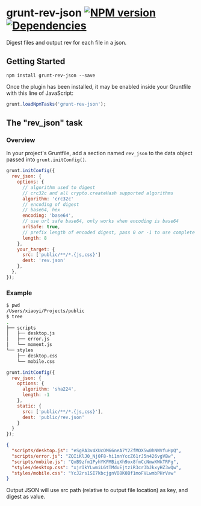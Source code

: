 # grunt-rev-json [![NPM version](https://badge.fury.io/js/grunt-rev-json.png)](http://badge.fury.io/js/grunt-rev-json) [![Dependencies](https://david-dm.org/ashi009/grunt-rev-json.png)](https://david-dm.org/ashi009/grunt-rev-json)

Digest files and output rev for each file in a json.

## Getting Started

```shell
npm install grunt-rev-json --save
```

Once the plugin has been installed, it may be enabled inside your Gruntfile with this line of JavaScript:

```js
grunt.loadNpmTasks('grunt-rev-json');
```

## The "rev_json" task

### Overview
In your project's Gruntfile, add a section named `rev_json` to the data object passed into `grunt.initConfig()`.

```js
grunt.initConfig({
  rev_json: {
    options: {
      // algorithm used to digest
      // crc32c and all crypto.createHash supported algorithms
      algorithm: 'crc32c'
      // encoding of digest
      // base64, hex
      encoding: 'base64',
      // use url safe base64, only works when encoding is base64
      urlSafe: true,
      // prefix length of encoded digest, pass 0 or -1 to use complete digest
      length: 8
    },
    your_target: {
      src: ['public/**/*.{js,css}']
      dest: 'rev.json'
    },
  },
});
```

### Example

```sh
$ pwd
/Users/xiaoyi/Projects/public
$ tree
.
├── scripts
│   ├── desktop.js
│   ├── error.js
│   └── moment.js
└── styles
    ├── desktop.css
    └── mobile.css
```

```js
grunt.initConfig({
  rev_json: {
    options: {
      algorithm: 'sha224',
      length: -1
    },
    static: {
      src: ['public/**/*.{js,css}'],
      dest: 'public/rev.json'
    }
  }
});
```

```json
{
  "scripts/desktop.js": "eSgRA3v4XUcOM66neA7Y2ZfMOX5w0hNWVfuHpQ",
  "scripts/error.js": "ZQIiKlJ0_Nj0F8-hi1mnYccZ61rJ5n426vgVBw",
  "scripts/mobile.js": "QxB9zfm1PyhYKFMBiqXh9ox8fmCcNmwXWkTRFg",
  "styles/desktop.css": "xjrIkYLwmiL6tTMduEjtziR3cr3bJkxyHZ3wQw",
  "styles/mobile.css": "YcJ2rs1SI7kbcjgnVO8K0Bf1moFVLwmbPHrVaw"
}
```

Output JSON will use src path (relative to output file location) as key, and
digest as value.
